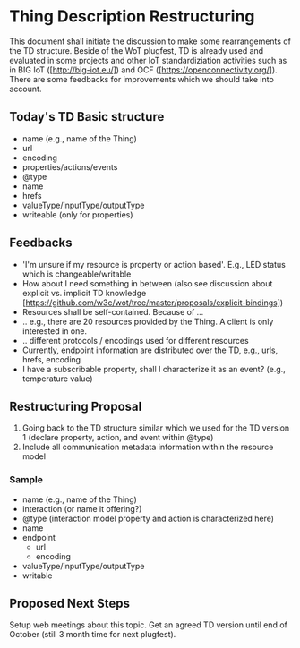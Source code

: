 # Thing Description Restructuring
This document shall initiate the discussion to make some rearrangements of the TD structure. Beside of the WoT plugfest, TD is already used and evaluated in some projects and other IoT standardiziation activities such as in BIG IoT ([http://big-iot.eu/]) and OCF ([https://openconnectivity.org/]). There are some feedbacks for improvements which we should take into account.

## Today's TD Basic structure
* name (e.g., name of the Thing)
* url
* encoding
* properties/actions/events
 * @type
 * name
 * hrefs
 * valueType/inputType/outputType
 * writeable (only for properties)


 ## Feedbacks
* 'I'm unsure if my resource is property or action based'. E.g., LED status which is changeable/writable
* How about I need something in between (also see discussion about explicit vs. implicit TD knowledge [https://github.com/w3c/wot/tree/master/proposals/explicit-bindings])
* Resources shall be self-contained. Because of …
* .. e.g., there are 20 resources provided by the Thing. A client is only interested in one.
* .. different protocols / encodings used for different resources
* Currently, endpoint information are distributed over the TD, e.g., urls, hrefs, encoding
* I have a subscribable property, shall I characterize it as an event? (e.g., temperature value)

##  Restructuring Proposal
1.	Going back to the TD structure similar which we used for the TD version 1 (declare property, action, and event within @type)
2.	Include all communication metadata information within the resource model

### Sample
* name (e.g., name of the Thing)
* interaction (or name it offering?)
 * @type (interaction model property and action is characterized here)
 * name
 * endpoint
   * url
    * encoding
 * valueType/inputType/outputType
 * writable

## Proposed Next Steps
Setup web meetings about this topic. Get an agreed TD version until end of October (still 3 month time for next plugfest).
